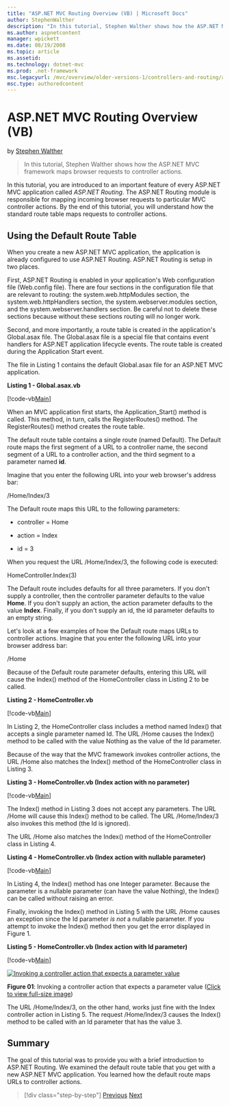 ```yaml
---
title: "ASP.NET MVC Routing Overview (VB) | Microsoft Docs"
author: StephenWalther
description: "In this tutorial, Stephen Walther shows how the ASP.NET MVC framework maps browser requests to controller actions."
ms.author: aspnetcontent
manager: wpickett
ms.date: 08/19/2008
ms.topic: article
ms.assetid: 
ms.technology: dotnet-mvc
ms.prod: .net-framework
msc.legacyurl: /mvc/overview/older-versions-1/controllers-and-routing/asp-net-mvc-routing-overview-vb
msc.type: authoredcontent
---
```

ASP.NET MVC Routing Overview (VB)
====================
by [Stephen Walther](https://github.com/StephenWalther)

> In this tutorial, Stephen Walther shows how the ASP.NET MVC framework maps browser requests to controller actions.


In this tutorial, you are introduced to an important feature of every ASP.NET MVC application called *ASP.NET Routing*. The ASP.NET Routing module is responsible for mapping incoming browser requests to particular MVC controller actions. By the end of this tutorial, you will understand how the standard route table maps requests to controller actions.

## Using the Default Route Table

When you create a new ASP.NET MVC application, the application is already configured to use ASP.NET Routing. ASP.NET Routing is setup in two places.

First, ASP.NET Routing is enabled in your application's Web configuration file (Web.config file). There are four sections in the configuration file that are relevant to routing: the system.web.httpModules section, the system.web.httpHandlers section, the system.webserver.modules section, and the system.webserver.handlers section. Be careful not to delete these sections because without these sections routing will no longer work.

Second, and more importantly, a route table is created in the application's Global.asax file. The Global.asax file is a special file that contains event handlers for ASP.NET application lifecycle events. The route table is created during the Application Start event.

The file in Listing 1 contains the default Global.asax file for an ASP.NET MVC application.

**Listing 1 - Global.asax.vb**

[!code-vb[Main](asp-net-mvc-routing-overview-vb/samples/sample1.vb)]

When an MVC application first starts, the Application\_Start() method is called. This method, in turn, calls the RegisterRoutes() method. The RegisterRoutes() method creates the route table.

The default route table contains a single route (named Default). The Default route maps the first segment of a URL to a controller name, the second segment of a URL to a controller action, and the third segment to a parameter named **id**.

Imagine that you enter the following URL into your web browser's address bar:

/Home/Index/3

The Default route maps this URL to the following parameters:

- controller = Home

- action = Index

- id = 3

When you request the URL /Home/Index/3, the following code is executed:

HomeController.Index(3)

The Default route includes defaults for all three parameters. If you don't supply a controller, then the controller parameter defaults to the value **Home**. If you don't supply an action, the action parameter defaults to the value **Index**. Finally, if you don't supply an id, the id parameter defaults to an empty string.

Let's look at a few examples of how the Default route maps URLs to controller actions. Imagine that you enter the following URL into your browser address bar:

/Home

Because of the Default route parameter defaults, entering this URL will cause the Index() method of the HomeController class in Listing 2 to be called.

**Listing 2 - HomeController.vb**

[!code-vb[Main](asp-net-mvc-routing-overview-vb/samples/sample2.vb)]

In Listing 2, the HomeController class includes a method named Index() that accepts a single parameter named Id. The URL /Home causes the Index() method to be called with the value Nothing as the value of the Id parameter.

Because of the way that the MVC framework invokes controller actions, the URL /Home also matches the Index() method of the HomeController class in Listing 3.

**Listing 3 - HomeController.vb (Index action with no parameter)**

[!code-vb[Main](asp-net-mvc-routing-overview-vb/samples/sample3.vb)]

The Index() method in Listing 3 does not accept any parameters. The URL /Home will cause this Index() method to be called. The URL /Home/Index/3 also invokes this method (the Id is ignored).

The URL /Home also matches the Index() method of the HomeController class in Listing 4.

**Listing 4 - HomeController.vb (Index action with nullable parameter)**

[!code-vb[Main](asp-net-mvc-routing-overview-vb/samples/sample4.vb)]

In Listing 4, the Index() method has one Integer parameter. Because the parameter is a nullable parameter (can have the value Nothing), the Index() can be called without raising an error.

Finally, invoking the Index() method in Listing 5 with the URL /Home causes an exception since the Id parameter *is not* a nullable parameter. If you attempt to invoke the Index() method then you get the error displayed in Figure 1.

**Listing 5 - HomeController.vb (Index action with Id parameter)**

[!code-vb[Main](asp-net-mvc-routing-overview-vb/samples/sample5.vb)]


[![Invoking a controller action that expects a parameter value](asp-net-mvc-routing-overview-vb/_static/image1.jpg)](asp-net-mvc-routing-overview-vb/_static/image1.png)

**Figure 01**: Invoking a controller action that expects a parameter value ([Click to view full-size image](asp-net-mvc-routing-overview-vb/_static/image2.png))


The URL /Home/Index/3, on the other hand, works just fine with the Index controller action in Listing 5. The request /Home/Index/3 causes the Index() method to be called with an Id parameter that has the value 3.

## Summary

The goal of this tutorial was to provide you with a brief introduction to ASP.NET Routing. We examined the default route table that you get with a new ASP.NET MVC application. You learned how the default route maps URLs to controller actions.

>[!div class="step-by-step"]
[Previous](creating-an-action-cs.md)
[Next](understanding-action-filters-vb.md)